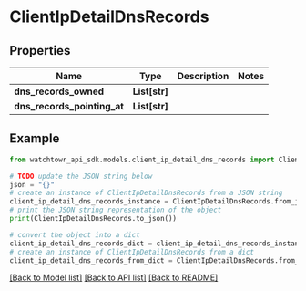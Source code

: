 # ClientIpDetailDnsRecords


## Properties

Name | Type | Description | Notes
------------ | ------------- | ------------- | -------------
**dns_records_owned** | **List[str]** |  | 
**dns_records_pointing_at** | **List[str]** |  | 

## Example

```python
from watchtowr_api_sdk.models.client_ip_detail_dns_records import ClientIpDetailDnsRecords

# TODO update the JSON string below
json = "{}"
# create an instance of ClientIpDetailDnsRecords from a JSON string
client_ip_detail_dns_records_instance = ClientIpDetailDnsRecords.from_json(json)
# print the JSON string representation of the object
print(ClientIpDetailDnsRecords.to_json())

# convert the object into a dict
client_ip_detail_dns_records_dict = client_ip_detail_dns_records_instance.to_dict()
# create an instance of ClientIpDetailDnsRecords from a dict
client_ip_detail_dns_records_from_dict = ClientIpDetailDnsRecords.from_dict(client_ip_detail_dns_records_dict)
```
[[Back to Model list]](../README.md#documentation-for-models) [[Back to API list]](../README.md#documentation-for-api-endpoints) [[Back to README]](../README.md)


